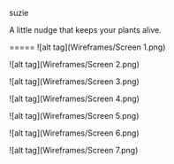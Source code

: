 suzie

A little nudge that keeps your plants alive.

=====
![alt tag](Wireframes/Screen 1.png)  

![alt tag](Wireframes/Screen 2.png)  

![alt tag](Wireframes/Screen 3.png)  

![alt tag](Wireframes/Screen 4.png)  

![alt tag](Wireframes/Screen 5.png)  

![alt tag](Wireframes/Screen 6.png)  

![alt tag](Wireframes/Screen 7.png)

